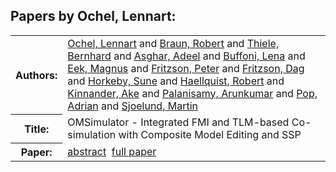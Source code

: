 <h2>Papers by Ochel, Lennart:</h2>
<!-- Begin papers -->
<table>
<tr><th>Authors:</th><td>
<a href="../authors/author_179.html">Ochel, Lennart</a> and 
<a href="../authors/author_028.html">Braun, Robert</a> and 
<a href="../authors/author_237.html">Thiele, Bernhard</a> and 
<a href="../authors/author_008.html">Asghar, Adeel</a> and 
<a href="../authors/author_034.html">Buffoni, Lena</a> and 
<a href="../authors/author_054.html">Eek, Magnus</a> and 
<a href="../authors/author_069.html">Fritzson, Peter</a> and 
<a href="../authors/author_068.html">Fritzson, Dag</a> and 
<a href="../authors/author_105.html">Horkeby, Sune</a> and 
<a href="../authors/author_088.html">Haellquist, Robert</a> and 
<a href="../authors/author_126.html">Kinnander, Ake</a> and 
<a href="../authors/author_185.html">Palanisamy, Arunkumar</a> and 
<a href="../authors/author_191.html">Pop, Adrian</a> and 
<a href="../authors/author_226.html">Sjoelund, Martin</a>
</td></tr>
<tr><th>Title:  </th><td>OMSimulator - Integrated FMI and TLM-based Co-simulation with Composite Model Editing and SSP</td></tr>
<tr><th>Paper:  </th><td><a href="../abstracts/Modelica2019abstract1C1.pdf">abstract</a>&nbsp;&nbsp;<a href="../papers/Modelica2019paper1C1.pdf">full paper</a></td></tr>
</table>
<br>
<!-- End papers -->